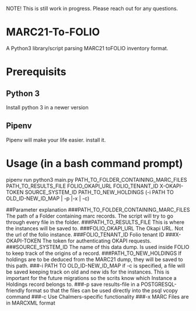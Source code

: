 NOTE! This is still work in progress. Please reach out for any questions.

# MARC21-To-FOLIO
A Python3 library/script parsing MARC21 toFOLIO inventory format. 

# Prerequisits
## Python 3
Install python 3 in a newer version
## Pipenv
Pipenv will make your life easier. install it.

# Usage (in a bash command prompt)
pipenv run python3 main.py PATH_TO_FOLDER_CONTAINING_MARC_FILES PATH_TO_RESULTS_FILE FOLIO_OKAPI_URL FOLIO_TENANT_ID X-OKAPI-TOKEN SOURCE_SYSTEM_ID PATH_TO_NEW_HOLDINGS (-i PATH TO OLD_ID-NEW_ID_MAP | -p |-x | -c)

##Parameter explanation
###PATH_TO_FOLDER_CONTAINING_MARC_FILES 
The path of a Folder containing marc records. The script will try to go through every file in the folder. 
###PATH_TO_RESULTS_FILE 
This is where the instances will be saved to.
###FOLIO_OKAPI_URL 
The Okapi URL. Not the url of the folio instance.
###FOLIO_TENANT_ID 
Folio tenant ID
###X-OKAPI-TOKEN 
The token for authenticating OKAPI requests.
###SOURCE_SYSTEM_ID
The name of this data dump. Is used inside FOLIO to keep track of the origins of a record.
###PATH_TO_NEW_HOLDINGS
If holdings are to be deduced from the MARC21 dump, they will be saved to this path.
###-i PATH TO OLD_ID-NEW_ID_MAP
if -c is specified, a file will be saved keeping track on old and new ids for the instances. This is important for the future migrations so the scrits know which Instance a Holdings record belongs to.
###-p
save results-file in a POSTGRESQL-friendly format so that the files can be used directly into the psql vcopy command
###-c
Use Chalmers-specific functionality
###-x
MARC Files are in MARCXML format
